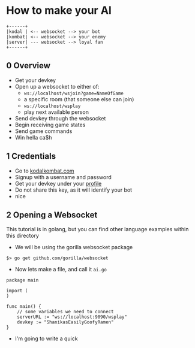 # How to make your AI
```
+------+
|kodal | <-- websocket --> your bot
|kombat| <-- websocket --> your enemy
|server| --- websocket --> loyal fan
+------+
```

## 0 Overview
- Get your devkey
- Open up a websocket to either of: 
	- `ws://localhost/wsjoin?game=NameOfGame`
	- a specific room (that someone else can join)
	- `ws://localhost/wsplay`
	- play next available person
- Send devkey through the websocket
- Begin receiving game states
- Send game commands
- Win hella ca$h

## 1 Credentials

- Go to <a href="kodalkombat.com">kodalkombat.com</a>
- Signup with a username and password 	
- Get your devkey under your <a href="kodalkombat.com/profile">profile</a> 
- Do not share this key, as it will identify your bot
- nice

## 2 Opening a Websocket

This tutorial is in golang, but you can find other language examples within this directory

- We will be using the gorilla websocket package

```
$> go get github.com/gorilla/websocket
```
- Now lets make a file, and call it `ai.go`

```
package main

import (
)

func main() {
	// some variables we need to connect
	serverURL := "ws://localhost:9090/wsplay"
	devkey := "ShanikasEasilyGoofyRamen"
}

```

- I'm going to write a quick 
